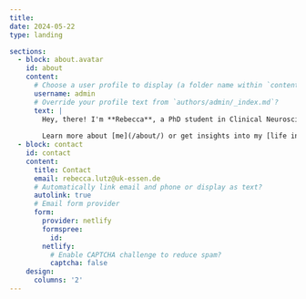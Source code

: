 ```yaml
---
title: 
date: 2024-05-22
type: landing

sections:
  - block: about.avatar
    id: about
    content:
      # Choose a user profile to display (a folder name within `content/authors/`)
      username: admin
      # Override your profile text from `authors/admin/_index.md`?
      text: |
        Hey, there! I'm **Rebecca**, a PhD student in Clinical Neuroscience at the University of Duisburg-Essen. My interests include how pain impacts affective and cognitive processes, as well as behavior. In my research I want to utilize neuroimaging and behavioral experiments to explore these topics. Committed to the principles of open science, I ensure my findings are accessible and reproducible. 
        
        Learn more about [me](/about/) or get insights into my [life in academia](/academic-adventures/).
  - block: contact
    id: contact
    content:
      title: Contact
      email: rebecca.lutz@uk-essen.de
      # Automatically link email and phone or display as text?
      autolink: true
      # Email form provider
      form:
        provider: netlify
        formspree:
          id:
        netlify:
          # Enable CAPTCHA challenge to reduce spam?
          captcha: false
    design:
      columns: '2'
---
```


